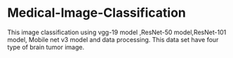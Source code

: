 # Medical-Image-Classification
This image classification using vgg-19 model ,ResNet-50 model,ResNet-101 model, Mobile net v3 model and data processing. This data set have four type of brain tumor image.
